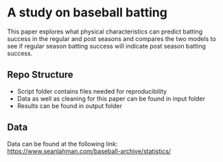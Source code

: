 # A study on baseball batting
This paper explores what physical characteristics can predict batting success in the regular and post seasons and compares the two models to see if regular season batting success will indicate post season batting success.

## Repo Structure
- Script folder contains files needed for reproducibility
- Data as well as cleaning for this paper can be found in input folder 
- Results can be found in output folder

## Data
Data can be found at the following link: https://www.seanlahman.com/baseball-archive/statistics/
